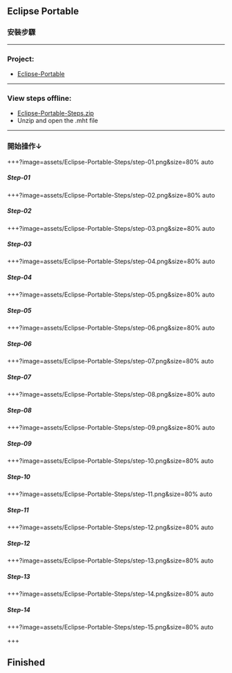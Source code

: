 ## Eclipse Portable
### 安裝步驟

---

### Project:
- [Eclipse-Portable](https://github.com/mini-island/Eclipse-Portable)

---

### View steps offline:
- [Eclipse-Portable-Steps.zip](https://github.com/mini-island/mini-island.github.io/blob/master/assets/Eclipse-Portable-Steps/Eclipse-Portable-Steps.zip)
- Unzip and open the .mht file

---

### 開始操作↓

+++?image=assets/Eclipse-Portable-Steps/step-01.png&size=80% auto

##### Step-01

+++?image=assets/Eclipse-Portable-Steps/step-02.png&size=80% auto

##### Step-02

+++?image=assets/Eclipse-Portable-Steps/step-03.png&size=80% auto

##### Step-03

+++?image=assets/Eclipse-Portable-Steps/step-04.png&size=80% auto

##### Step-04

+++?image=assets/Eclipse-Portable-Steps/step-05.png&size=80% auto

##### Step-05

+++?image=assets/Eclipse-Portable-Steps/step-06.png&size=80% auto

##### Step-06

+++?image=assets/Eclipse-Portable-Steps/step-07.png&size=80% auto

##### Step-07

+++?image=assets/Eclipse-Portable-Steps/step-08.png&size=80% auto

##### Step-08

+++?image=assets/Eclipse-Portable-Steps/step-09.png&size=80% auto

##### Step-09

+++?image=assets/Eclipse-Portable-Steps/step-10.png&size=80% auto

##### Step-10

+++?image=assets/Eclipse-Portable-Steps/step-11.png&size=80% auto

##### Step-11

+++?image=assets/Eclipse-Portable-Steps/step-12.png&size=80% auto

##### Step-12

+++?image=assets/Eclipse-Portable-Steps/step-13.png&size=80% auto

##### Step-13

+++?image=assets/Eclipse-Portable-Steps/step-14.png&size=80% auto

##### Step-14

+++?image=assets/Eclipse-Portable-Steps/step-15.png&size=80% auto

+++

## Finished
